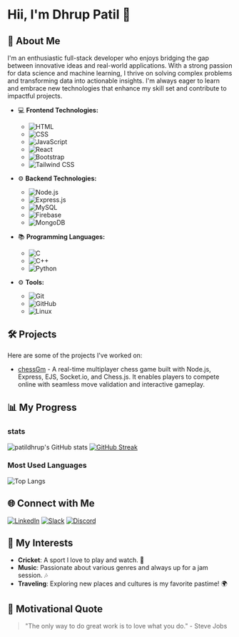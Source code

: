 # Hii, I'm Dhrup Patil 👋


## 🌟 About Me
I'm an enthusiastic full-stack developer who enjoys bridging the gap between innovative ideas and real-world applications. With a strong passion for data science and machine learning, I thrive on solving complex problems and transforming data into actionable insights. I'm always eager to learn and embrace new technologies that enhance my skill set and contribute to impactful projects.

- 💻 **Frontend Technologies:** 
  - ![HTML](https://img.shields.io/badge/-HTML-E34F26?style=flat-square&logo=html5&logoColor=ffffff)
  - ![CSS](https://img.shields.io/badge/-CSS-1572B6?style=flat-square&logo=css3&logoColor=ffffff)
  - ![JavaScript](https://img.shields.io/badge/-JavaScript-F7DF1E?style=flat-square&logo=javascript&logoColor=000000)
  - ![React](https://img.shields.io/badge/-React-61DAFB?style=flat-square&logo=react&logoColor=000000)
  - ![Bootstrap](https://img.shields.io/badge/-Bootstrap-563D7C?style=flat-square&logo=bootstrap&logoColor=ffffff)
  - ![Tailwind CSS](https://img.shields.io/badge/-Tailwind%20CSS-06B6D4?style=flat-square&logo=tailwind-css&logoColor=ffffff)

- ⚙️ **Backend Technologies:**
  - ![Node.js](https://img.shields.io/badge/-Node.js-339933?style=flat-square&logo=node.js&logoColor=ffffff)
  - ![Express.js](https://img.shields.io/badge/-Express.js-000000?style=flat-square&logo=express&logoColor=ffffff)
  - ![MySQL](https://img.shields.io/badge/-MySQL-4479A1?style=flat-square&logo=mysql&logoColor=ffffff)
  - ![Firebase](https://img.shields.io/badge/-Firebase-FFCA28?style=flat-square&logo=firebase&logoColor=ffffff)
  - ![MongoDB](https://img.shields.io/badge/-MongoDB-47A248?style=flat-square&logo=mongodb&logoColor=ffffff)

- 📚 **Programming Languages:**
  - ![C](https://img.shields.io/badge/-C-A8B400?style=flat-square&logo=c&logoColor=ffffff)
  - ![C++](https://img.shields.io/badge/-C++-00599C?style=flat-square&logo=cplusplus&logoColor=ffffff)
  - ![Python](https://img.shields.io/badge/-Python-3776AB?style=flat-square&logo=python&logoColor=ffffff)

- ⚙️ **Tools:**
  - ![Git](https://img.shields.io/badge/-Git-F05032?style=flat-square&logo=git&logoColor=ffffff)
  - ![GitHub](https://img.shields.io/badge/-GitHub-181717?style=flat-square&logo=github&logoColor=ffffff)
  - ![Linux](https://img.shields.io/badge/-Linux-FCC624?style=flat-square&logo=linux&logoColor=000000)

## 🛠️ Projects
Here are some of the projects I've worked on:

- [chessGm](https://github.com/patildhrup/chessGm) -  A real-time multiplayer chess game built with Node.js, Express, EJS, Socket.io, and Chess.js. It enables players to compete online with seamless move validation and interactive gameplay.

## 📊 My Progress

### stats
![patildhrup's GitHub stats](https://github-readme-stats.vercel.app/api?username=patildhrup&show_icons=true&theme=radical) [![GitHub Streak](https://streak-stats.demolab.com/?user=patildhrup&theme=radical)](https://git.io/streak-stats)

### Most Used Languages
![Top Langs](https://github-readme-stats.vercel.app/api/top-langs/?username=patildhrup&layout=compact&show_icons=true&theme=radical)

## 🌐 Connect with Me

[![LinkedIn](https://img.shields.io/badge/LinkedIn-blue?style=flat-square&logo=linkedin)](https://www.linkedin.com/in/your-linkedin-username)
[![Slack](https://img.shields.io/badge/Slack-black?style=flat-square&logo=slack)](https://your-slack-link)
[![Discord](https://img.shields.io/badge/Discord-black?style=flat-square&logo=discord)](https://your-discord-link)


## 🎨 My Interests
- **Cricket**: A sport I love to play and watch. 🏏
- **Music**: Passionate about various genres and always up for a jam session. 🎶
- **Traveling**: Exploring new places and cultures is my favorite pastime! 🌍

## 🌈 Motivational Quote
> "The only way to do great work is to love what you do." - Steve Jobs

